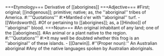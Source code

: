 ===Etymology===
Derivative of [[aborigines]]
===Adjective===
#First; original; [[indigenous]]; primitive; native; as, the ''aboriginal'' tribes of America.
#:'''Quotations'''
#:*Mantled o'er with ''aboriginal'' turf. - [[Wordsworth]].
#Of or pertaining to [[aborigines]]; as, a [[Hindoo]] of ''aboriginal'' blood.
===Noun===
#An original inhabitant of any land; one of the [[aborigines]].
#An animal or a plant native to the region.
#:'''Quotations'''
#:*It may well be doubted whether this frog is an ''aboriginal'' of these islands. - [[Darwin]].
#''(Proper noun):'' An Australian aboriginal
#Any of the native languages spoken by Australian aboriginals.